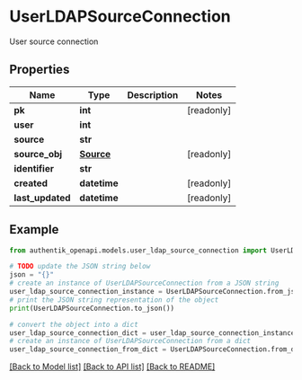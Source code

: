 # UserLDAPSourceConnection

User source connection

## Properties

Name | Type | Description | Notes
------------ | ------------- | ------------- | -------------
**pk** | **int** |  | [readonly] 
**user** | **int** |  | 
**source** | **str** |  | 
**source_obj** | [**Source**](Source.md) |  | [readonly] 
**identifier** | **str** |  | 
**created** | **datetime** |  | [readonly] 
**last_updated** | **datetime** |  | [readonly] 

## Example

```python
from authentik_openapi.models.user_ldap_source_connection import UserLDAPSourceConnection

# TODO update the JSON string below
json = "{}"
# create an instance of UserLDAPSourceConnection from a JSON string
user_ldap_source_connection_instance = UserLDAPSourceConnection.from_json(json)
# print the JSON string representation of the object
print(UserLDAPSourceConnection.to_json())

# convert the object into a dict
user_ldap_source_connection_dict = user_ldap_source_connection_instance.to_dict()
# create an instance of UserLDAPSourceConnection from a dict
user_ldap_source_connection_from_dict = UserLDAPSourceConnection.from_dict(user_ldap_source_connection_dict)
```
[[Back to Model list]](../README.md#documentation-for-models) [[Back to API list]](../README.md#documentation-for-api-endpoints) [[Back to README]](../README.md)


